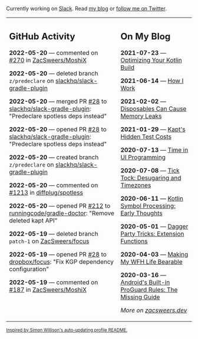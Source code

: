 Currently working on [Slack](https://slack.com/). Read [my blog](https://zacsweers.dev/) or [follow me on Twitter](https://twitter.com/ZacSweers).

<table><tr><td valign="top" width="60%">

## GitHub Activity
<!-- githubActivity starts -->
**2022-05-20** — commented on [#270](https://github.com/ZacSweers/MoshiX/issues/270#issuecomment-1133280524) in [ZacSweers/MoshiX](https://github.com/ZacSweers/MoshiX)

**2022-05-20** — deleted branch `z/predeclare` on [slackhq/slack-gradle-plugin](https://github.com/slackhq/slack-gradle-plugin)

**2022-05-20** — merged PR [#28](https://github.com/slackhq/slack-gradle-plugin/pull/28) to [slackhq/slack-gradle-plugin](https://github.com/slackhq/slack-gradle-plugin): "Predeclare spotless deps instead"

**2022-05-20** — opened PR [#28](https://github.com/slackhq/slack-gradle-plugin/pull/28) to [slackhq/slack-gradle-plugin](https://github.com/slackhq/slack-gradle-plugin): "Predeclare spotless deps instead"

**2022-05-20** — created branch `z/predeclare` on [slackhq/slack-gradle-plugin](https://github.com/slackhq/slack-gradle-plugin)

**2022-05-20** — commented on [#1213](https://github.com/diffplug/spotless/issues/1213#issuecomment-1133182160) in [diffplug/spotless](https://github.com/diffplug/spotless)

**2022-05-20** — opened PR [#212](https://github.com/runningcode/gradle-doctor/pull/212) to [runningcode/gradle-doctor](https://github.com/runningcode/gradle-doctor): "Remove deleted kapt API"

**2022-05-19** — deleted branch `patch-1` on [ZacSweers/focus](https://github.com/ZacSweers/focus)

**2022-05-19** — opened PR [#28](https://github.com/dropbox/focus/pull/28) to [dropbox/focus](https://github.com/dropbox/focus): "Fix KGP dependency configuration"

**2022-05-19** — commented on [#187](https://github.com/ZacSweers/MoshiX/issues/187#issuecomment-1131774878) in [ZacSweers/MoshiX](https://github.com/ZacSweers/MoshiX)
<!-- githubActivity ends -->
</td><td valign="top" width="40%">

## On My Blog
<!-- blog starts -->
**2021-07-23** — [Optimizing Your Kotlin Build](https://www.zacsweers.dev/optimizing-your-kotlin-build/)

**2021-06-14** — [How I Work](https://www.zacsweers.dev/how-i-work/)

**2021-02-02** — [Disposables Can Cause Memory Leaks](https://www.zacsweers.dev/disposables-can-cause-memory-leaks/)

**2021-01-29** — [Kapt's Hidden Test Costs](https://www.zacsweers.dev/kapts-hidden-test-costs/)

**2020-07-13** — [Time in UI Programming](https://www.zacsweers.dev/time-in-ui/)

**2020-07-08** — [Tick Tock: Desugaring and Timezones](https://www.zacsweers.dev/ticktock-desugaring-timezones/)

**2020-06-11** — [Kotlin Symbol Processing: Early Thoughts](https://www.zacsweers.dev/kotlin-symbol-processor-early-thoughts/)

**2020-05-01** — [Dagger Party Tricks: Extension Functions](https://www.zacsweers.dev/dagger-party-tricks-extension-functions/)

**2020-04-03** — [Making My WFH Life Bearable](https://www.zacsweers.dev/making-wfh-life-bearable/)

**2020-03-16** — [Android's Built-in ProGuard Rules: The Missing Guide](https://www.zacsweers.dev/android-proguard-rules/)
<!-- blog ends -->
_More on [zacsweers.dev](https://zacsweers.dev/)_
</td></tr></table>

<sub><a href="https://simonwillison.net/2020/Jul/10/self-updating-profile-readme/">Inspired by Simon Willison's auto-updating profile README.</a></sub>